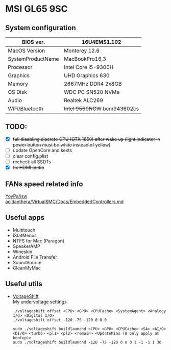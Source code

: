 # MSI GL65 9SC

## System configuration

| BIOS ver.                 | 16U4EMS1.102                   |
|-                          |-                               |
| MacOS Version             | Monterey 12.6                  |
| SystemProductName         | MacBookPro16,3                 |
| Processor                 | Intel Core i5-9300H            |
| Graphics                  | UHD Graphics 630               |
| Memory                    | 2667MHz DDR4 2x8GB             |
| OS Disk                   | WDC PC SN520 NVMe              |
| Audio                     | Realtek ALC269                 |
| WiFi/Bluetooth            | ~~Intel 9560NGW~~ bcm943602cs  |

## TODO:
- [x] ~~full disabling discrete GPU (GTX 1650) after wake up (light indicator in power button must be white instead of yellow)~~  
- [ ] update OpenCore and kexts  
- [ ] clear config.plist  
- [ ] recheck all SSDTs  
- [x] ~~fix HDMI audio~~  

## FANs speed related info

[YoyPa/isw](https://github.com/YoyPa/isw/wiki/MSI-G-laptop-EC---Rosetta)  
[acidanthera/VirtualSMC/Docs/EmbeddedControllers.md](https://github.com/acidanthera/VirtualSMC/blob/a4de142261f2ea9a7d65be077f796e10bef67590/Docs/EmbeddedControllers.md)  


## Useful apps
- Multitouch  
- iStatMenus  
- NTFS for Mac (Paragon)  
- SpeakerAMP  
- Wineskin  
- Android File Transfer  
- SoundSource  
- CleanMyMac  


## Useful utils
- [VoltageShift](https://github.com/zspherez/VoltageShift)  
  My undervoltage settings
  ```
  ./voltageshift offset <CPU> <GPU> <CPUCache> <SystemAgent> <Analogy I/O> <Digital I/O>
  ./voltageshift offset -120 -75 -120 0 0 0

  sudo ./voltageshift buildlaunchd <CPU> <GPU> <CPUCache> <SA> <AI/O> <DI/O> <turbo> <pl1> <pl2> <remain> <UpdateMins (0 only apply at bootup)>
  sudo ./voltageshift buildlaunchd -120 -75 -120 0 0 0 1 -1 -1 1 30
  ```
